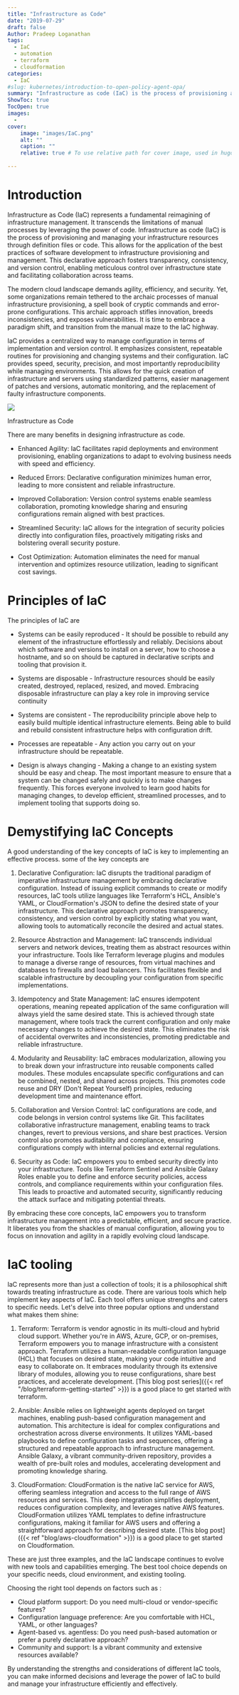 ```yaml
---
title: "Infrastructure as Code"
date: "2019-07-29"
draft: false
Author: Pradeep Loganathan
tags: 
  - IaC
  - automation
  - terraform
  - cloudformation
categories:
  - IaC
#slug: kubernetes/introduction-to-open-policy-agent-opa/
summary: "Infrastructure as code (IaC) is the process of provisioning and managing your infrastructure resources through definition files or code."
ShowToc: true
TocOpen: true
images:
  - 
cover:
    image: "images/IaC.png"
    alt: ""
    caption: ""
    relative: true # To use relative path for cover image, used in hugo Page-bundles
 
---
```


# Introduction

Infrastructure as Code (IaC) represents a fundamental reimagining of infrastructure management. It transcends the limitations of manual processes by leveraging the power of code. Infrastructure as code (IaC) is the process of provisioning and managing your infrastructure resources through definition files or code. This allows for the application of the best practices of software development to infrastructure provisioning and management. This declarative approach fosters transparency, consistency, and version control, enabling meticulous control over infrastructure state and facilitating collaboration across teams.

The modern cloud landscape demands agility, efficiency, and security. Yet, some organizations remain tethered to the archaic processes of manual infrastructure provisioning, a spell book of cryptic commands and error-prone configurations. This archaic approach stifles innovation, breeds inconsistencies, and exposes vulnerabilities. It is time to embrace a paradigm shift, and transition from the manual maze to the IaC highway.

IaC provides a centralized way to manage configuration in terms of implementation and version control. It emphasizes consistent, repeatable routines for provisioning and changing systems and their configuration. IaC provides speed, security, precision, and most importantly reproducibility while managing environments. This allows for the quick creation of infrastructure and servers using standardized patterns, easier management of patches and versions, automatic monitoring, and the replacement of faulty infrastructure components.

![](images/Infrastructure-as-code.png)

Infrastructure as Code

There are many benefits in designing infrastructure as code.

- Enhanced Agility: IaC facilitates rapid deployments and environment provisioning, enabling organizations to adapt to evolving business needs with speed and efficiency.

- Reduced Errors: Declarative configuration minimizes human error, leading to more consistent and reliable infrastructure.

- Improved Collaboration: Version control systems enable seamless collaboration, promoting knowledge sharing and ensuring configurations remain aligned with best practices.

- Streamlined Security: IaC allows for the integration of security policies directly into configuration files, proactively mitigating risks and bolstering overall security posture.

- Cost Optimization: Automation eliminates the need for manual intervention and optimizes resource utilization, leading to significant cost savings.

# Principles of IaC

The principles of IaC are

- Systems can be easily reproduced - It should be possible to rebuild any element of the infrastructure effortlessly and reliably. Decisions about which software and versions to install on a server, how to choose a hostname, and so on should be captured in declarative scripts and tooling that provision it.

- Systems are disposable - Infrastructure resources should be easily created, destroyed, replaced, resized, and moved. Embracing disposable infrastructure can play a key role in improving service continuity

- Systems are consistent - The reproducibility principle above help to easily build multiple identical infrastructure elements. Being able to build and rebuild consistent infrastructure helps with configuration drift.

- Processes are repeatable - Any action you carry out on your infrastructure should be repeatable.

- Design is always changing - Making a change to an existing system should be easy and cheap. The most important measure to ensure that a system can be changed safely and quickly is to make changes frequently. This forces everyone involved to learn good habits for managing changes, to develop efficient, streamlined processes, and to implement tooling that supports doing so.

# Demystifying IaC Concepts

A good understanding of the key concepts of IaC is key to implementing an effective process. some of the key concepts are

1. Declarative Configuration: IaC disrupts the traditional paradigm of imperative infrastructure management by embracing declarative configuration. Instead of issuing explicit commands to create or modify resources, IaC tools utilize languages like Terraform's HCL, Ansible's YAML, or CloudFormation's JSON to define the desired state of your infrastructure. This declarative approach promotes transparency, consistency, and version control by explicitly stating what you want, allowing tools to automatically reconcile the desired and actual states.

2. Resource Abstraction and Management: IaC transcends individual servers and network devices, treating them as abstract resources within your infrastructure. Tools like Terraform leverage plugins and modules to manage a diverse range of resources, from virtual machines and databases to firewalls and load balancers. This facilitates flexible and scalable infrastructure by decoupling your configuration from specific implementations.

3. Idempotency and State Management: IaC ensures idempotent operations, meaning repeated application of the same configuration will always yield the same desired state. This is achieved through state management, where tools track the current configuration and only make necessary changes to achieve the desired state. This eliminates the risk of accidental overwrites and inconsistencies, promoting predictable and reliable infrastructure.

4. Modularity and Reusability: IaC embraces modularization, allowing you to break down your infrastructure into reusable components called modules. These modules encapsulate specific configurations and can be combined, nested, and shared across projects. This promotes code reuse and DRY (Don't Repeat Yourself) principles, reducing development time and maintenance effort.

5. Collaboration and Version Control: IaC configurations are code, and code belongs in version control systems like Git. This facilitates collaborative infrastructure management, enabling teams to track changes, revert to previous versions, and share best practices. Version control also promotes auditability and compliance, ensuring configurations comply with internal policies and external regulations.

6. Security as Code: IaC empowers you to embed security directly into your infrastructure. Tools like Terraform Sentinel and Ansible Galaxy Roles enable you to define and enforce security policies, access controls, and compliance requirements within your configuration files. This leads to proactive and automated security, significantly reducing the attack surface and mitigating potential threats.

By embracing these core concepts, IaC empowers you to transform infrastructure management into a predictable, efficient, and secure practice. It liberates you from the shackles of manual configuration, allowing you to focus on innovation and agility in a rapidly evolving cloud landscape.

# IaC tooling
IaC represents more than just a collection of tools; it is a philosophical shift towards treating infrastructure as code. There are various tools which help implement key aspects of IaC. Each tool offers unique strengths and caters to specific needs. Let's delve into three popular options and understand what makes them shine:

1. Terraform: Terraform is vendor agnostic in its multi-cloud and hybrid cloud support. Whether you're in AWS, Azure, GCP, or on-premises, Terraform empowers you to manage infrastructure with a consistent approach. Terraform utilizes a human-readable configuration language (HCL) that focuses on desired state, making your code intuitive and easy to collaborate on. It embraces modularity through its extensive library of modules, allowing you to reuse configurations, share best practices, and accelerate development. [This blog post series]({{< ref "/blog/terraform-getting-started" >}}) is a good place to get started with terraform.

2. Ansible: Ansible relies on lightweight agents deployed on target machines, enabling push-based configuration management and automation. This architecture is ideal for complex configurations and orchestration across diverse environments. It utilizes YAML-based playbooks to define configuration tasks and sequences, offering a structured and repeatable approach to infrastructure management. Ansible Galaxy, a vibrant community-driven repository, provides a wealth of pre-built roles and modules, accelerating development and promoting knowledge sharing.

3. CloudFormation: CloudFormation is the native IaC service for AWS, offering seamless integration and access to the full range of AWS resources and services. This deep integration simplifies deployment, reduces configuration complexity, and leverages native AWS features. CloudFormation utilizes YAML templates to define infrastructure configurations, making it familiar for AWS users and offering a straightforward approach for describing desired state. [This blog post]({{< ref "blog/aws-cloudformation" >}}) is a good place to get started on Cloudformation.

These are just three examples, and the IaC landscape continues to evolve with new tools and capabilities emerging. The best tool choice depends on your specific needs, cloud environment, and existing tooling. 

Choosing the right tool depends on  factors such as :

 - Cloud platform support: Do you need multi-cloud or vendor-specific features?
 - Configuration language preference: Are you comfortable with HCL, YAML, or other languages?
 - Agent-based vs. agentless: Do you need push-based automation or prefer a purely declarative approach?
 - Community and support: Is a vibrant community and extensive resources available?

By understanding the strengths and considerations of different IaC tools, you can make informed decisions and leverage the power of IaC to build and manage your infrastructure efficiently and effectively.